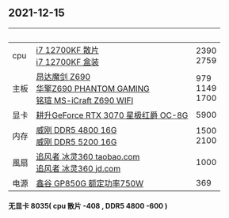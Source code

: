 ## 2021-12-15
| &nbsp;        | &nbsp;        | &nbsp;        |
| ------------- | ------------- | ------------- |
|cpu|[i7 12700KF 散片](https://item.taobao.com/item.htm?spm=a230r.1.14.13.5f0778c9z8mchU&id=659361393725&ns=1&abbucket=20#detail)<br/>[i7 12700KF 盒装](https://item.taobao.com/item.htm?spm=a230r.1.14.220.10937e50mzrjSt&id=661741779160&ns=1&abbucket=20#detail)| 2390<br/>2759 |
|主板|[昂达魔剑 Z690](https://item.taobao.com/item.htm?spm=a230r.1.14.22.192011b3llZTqs&id=661206190106&ns=1&abbucket=20#detail)<br/>[华擎Z690 PHANTOM GAMING](https://item.taobao.com/item.htm?spm=a230r.1.14.20.10fc7bc3hbFFWV&id=662608649844&ns=1&abbucket=20#detail)<br/>[铭瑄 MS-iCraft Z690 WIFI](https://item.taobao.com/item.htm?spm=a230r.1.14.18.6e86bdf1ySS50z&id=636350581645&ns=1&abbucket=20#detail)|979<br/>1149<br/>1700|
|显卡|[耕升GeForce RTX 3070 星极红爵 OC-8G](https://item.taobao.com/item.htm?spm=a1z10.5-c-s.w4002-23923533301.25.59b054d7dfasDu&id=646802732782)|5900|
|内存|[威刚 DDR5 4800 16G](https://detail.tmall.com/item.htm?spm=a230r.1.14.29.7c724ab2MR8k8V&id=659099322488&ns=1&abbucket=20&skuId=4941919374258)<br/>[威刚 DDR5 5200 16G](https://item.taobao.com/item.htm?spm=a230r.1.14.24.5bc83f51ZY2qcD&id=661129803020&ns=1&abbucket=20#detail)|1500<br/>2100|
|風扇|[追风者 冰灵360 taobao.com](https://item.taobao.com/item.htm?spm=a230r.1.14.15.2b411640HD5Q0L&id=601258519072&ns=1&abbucket=20#detail)<br/>[追风者 冰灵360 jd.com](https://item.jd.com/100017180522.html#crumb-wrap)|1000|
|电源|[鑫谷 GP850G 额定功率750W](https://detail.tmall.com/item.htm?id=641189153938&skuId=4606844140374)|369|

#### 无显卡 8035( cpu 散片 -408 , DDR5 4800 -600 )
